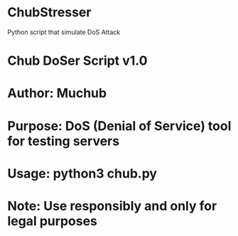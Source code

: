 # ChubStresser
Python script that simulate DoS Attack

# Chub DoSer Script v1.0
# Author: Muchub
# Purpose: DoS (Denial of Service) tool for testing servers
# Usage: python3 chub.py
# Note: Use responsibly and only for legal purposes
